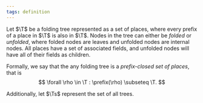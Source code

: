 ```yaml
---
tags: definition
---
```


Let $\T$ be a folding tree represented as a set of places, where every prefix of a place in $\T$ is also in $\T$. Nodes in the tree can either be _folded_ or _unfolded_, where folded nodes are leaves and unfolded nodes are internal nodes. All places have a set of associated fields, and unfolded nodes will have all of their fields as children.

Formally, we say that the any folding tree is a _prefix-closed set of places_, that is
$$
\forall \rho \in \T : \prefix(\rho) \subseteq \T.
$$

Additionally, let $\Ts$ represent the set of all trees.
